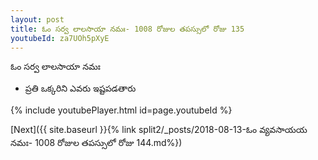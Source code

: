 ```yaml
---
layout: post
title: ఓం సర్వ లాలసాయా నమః- 1008 రోజుల తపస్సులో రోజు 135
youtubeId: za7UOh5pXyE
---
```

 
 
 ఓం సర్వ లాలసాయా నమః  
 
 -  ప్రతి ఒక్కరిని ఎవరు ఇష్టపడతారు 
 
  
 
  
 
 
 
 
 
 


{% include youtubePlayer.html id=page.youtubeId %}
 
[Next]({{ site.baseurl }}{% link  split2/_posts/2018-08-13-ఓం వ్యవసాయయ నమః- 1008 రోజుల తపస్సులో రోజు 144.md%})
 
